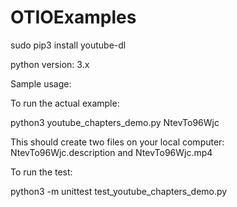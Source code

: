 # OTIOExamples



 sudo pip3 install youtube-dl
 
 python version: 3.x
 
 Sample usage: 
 
 
 To run the actual example: 
 
 python3 youtube_chapters_demo.py NtevTo96Wjc
 
 This should create two files on your local computer: NtevTo96Wjc.description and NtevTo96Wjc.mp4
 
 To run the test: 
 
 python3 -m unittest test_youtube_chapters_demo.py
